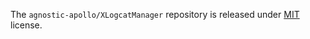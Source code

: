 The `agnostic-apollo/XLogcatManager` repository is released under [MIT](https://opensource.org/licenses/MIT) license.
